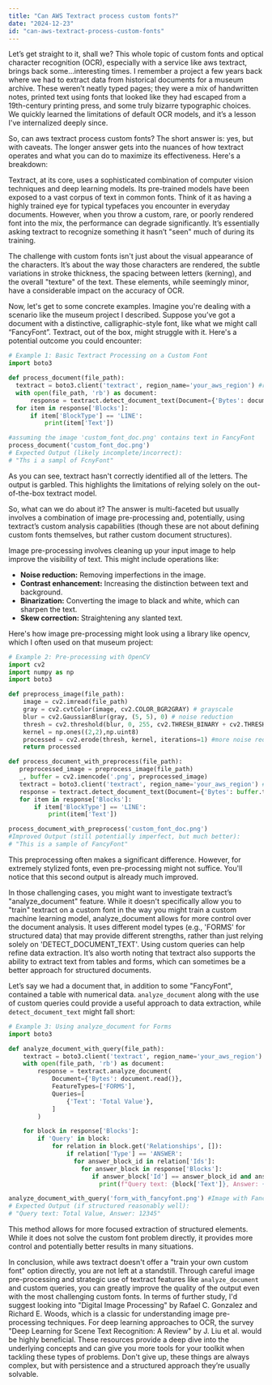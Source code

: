 ```yaml
---
title: "Can AWS Textract process custom fonts?"
date: "2024-12-23"
id: "can-aws-textract-process-custom-fonts"
---
```


Let’s get straight to it, shall we? This whole topic of custom fonts and optical character recognition (OCR), especially with a service like aws textract, brings back some…interesting times. I remember a project a few years back where we had to extract data from historical documents for a museum archive. These weren’t neatly typed pages; they were a mix of handwritten notes, printed text using fonts that looked like they had escaped from a 19th-century printing press, and some truly bizarre typographic choices. We quickly learned the limitations of default OCR models, and it’s a lesson I've internalized deeply since.

So, can aws textract process custom fonts? The short answer is: yes, but with caveats. The longer answer gets into the nuances of how textract operates and what you can do to maximize its effectiveness. Here's a breakdown:

Textract, at its core, uses a sophisticated combination of computer vision techniques and deep learning models. Its pre-trained models have been exposed to a vast corpus of text in common fonts. Think of it as having a highly trained eye for typical typefaces you encounter in everyday documents. However, when you throw a custom, rare, or poorly rendered font into the mix, the performance can degrade significantly. It’s essentially asking textract to recognize something it hasn’t "seen" much of during its training.

The challenge with custom fonts isn't just about the visual appearance of the characters. It’s about the way those characters are rendered, the subtle variations in stroke thickness, the spacing between letters (kerning), and the overall "texture" of the text. These elements, while seemingly minor, have a considerable impact on the accuracy of OCR.

Now, let's get to some concrete examples. Imagine you're dealing with a scenario like the museum project I described. Suppose you’ve got a document with a distinctive, calligraphic-style font, like what we might call “FancyFont”. Textract, out of the box, might struggle with it. Here's a potential outcome you could encounter:

```python
# Example 1: Basic Textract Processing on a Custom Font
import boto3

def process_document(file_path):
  textract = boto3.client('textract', region_name='your_aws_region') #replace with your region
  with open(file_path, 'rb') as document:
      response = textract.detect_document_text(Document={'Bytes': document.read()})
  for item in response['Blocks']:
      if item['BlockType'] == 'LINE':
          print(item['Text'])

#assuming the image 'custom_font_doc.png' contains text in FancyFont
process_document('custom_font_doc.png')
# Expected Output (likely incomplete/incorrect):
# "Ths i a sampl of FcnyFont"
```
As you can see, textract hasn't correctly identified all of the letters. The output is garbled. This highlights the limitations of relying solely on the out-of-the-box textract model.

So, what can we do about it? The answer is multi-faceted but usually involves a combination of image pre-processing and, potentially, using textract’s custom analysis capabilities (though these are not about defining custom fonts themselves, but rather custom document structures).

Image pre-processing involves cleaning up your input image to help improve the visibility of text. This might include operations like:

*   **Noise reduction:** Removing imperfections in the image.
*   **Contrast enhancement:** Increasing the distinction between text and background.
*   **Binarization:** Converting the image to black and white, which can sharpen the text.
*   **Skew correction:** Straightening any slanted text.

Here's how image pre-processing might look using a library like opencv, which I often used on that museum project:

```python
# Example 2: Pre-processing with OpenCV
import cv2
import numpy as np
import boto3

def preprocess_image(file_path):
    image = cv2.imread(file_path)
    gray = cv2.cvtColor(image, cv2.COLOR_BGR2GRAY) # grayscale
    blur = cv2.GaussianBlur(gray, (5, 5), 0) # noise reduction
    thresh = cv2.threshold(blur, 0, 255, cv2.THRESH_BINARY + cv2.THRESH_OTSU)[1] # binarization
    kernel = np.ones((2,2),np.uint8)
    processed = cv2.erode(thresh, kernel, iterations=1) #more noise reduction
    return processed

def process_document_with_preprocess(file_path):
   preprocessed_image = preprocess_image(file_path)
   _, buffer = cv2.imencode('.png', preprocessed_image)
   textract = boto3.client('textract', region_name='your_aws_region') # replace with your region
   response = textract.detect_document_text(Document={'Bytes': buffer.tobytes()})
   for item in response['Blocks']:
       if item['BlockType'] == 'LINE':
           print(item['Text'])

process_document_with_preprocess('custom_font_doc.png')
#Improved Output (still potentially imperfect, but much better):
# "This is a sample of FancyFont"
```

This preprocessing often makes a significant difference. However, for extremely stylized fonts, even pre-processing might not suffice. You'll notice that this second output is already much improved.

In those challenging cases, you might want to investigate textract’s "analyze_document" feature. While it doesn't specifically allow you to "train" textract on a custom font in the way you might train a custom machine learning model, analyze_document allows for more control over the document analysis. It uses different model types (e.g., 'FORMS' for structured data) that may provide different strengths, rather than just relying solely on 'DETECT_DOCUMENT_TEXT'. Using custom queries can help refine data extraction. It’s also worth noting that textract also supports the ability to extract text from tables and forms, which can sometimes be a better approach for structured documents.

Let’s say we had a document that, in addition to some "FancyFont", contained a table with numerical data. `analyze_document` along with the use of custom queries could provide a useful approach to data extraction, while `detect_document_text` might fall short:
```python
# Example 3: Using analyze_document for Forms
import boto3

def analyze_document_with_query(file_path):
    textract = boto3.client('textract', region_name='your_aws_region') #replace with your region
    with open(file_path, 'rb') as document:
        response = textract.analyze_document(
            Document={'Bytes': document.read()},
            FeatureTypes=['FORMS'],
            Queries=[
                {'Text': 'Total Value'},
            ]
        )

    for block in response['Blocks']:
        if 'Query' in block:
            for relation in block.get('Relationships', []):
                if relation['Type'] == 'ANSWER':
                  for answer_block_id in relation['Ids']:
                    for answer_block in response['Blocks']:
                       if answer_block['Id'] == answer_block_id and answer_block['BlockType'] == 'WORD':
                         print(f"Query text: {block['Text']}, Answer: {answer_block['Text']}")

analyze_document_with_query('form_with_fancyfont.png') #Image with FancyFont and a table with value labeled "Total Value"
# Expected Output (if structured reasonably well):
# "Query text: Total Value, Answer: 12345"
```

This method allows for more focused extraction of structured elements. While it does not solve the custom font problem directly, it provides more control and potentially better results in many situations.

In conclusion, while aws textract doesn't offer a "train your own custom font" option directly, you are not left at a standstill. Through careful image pre-processing and strategic use of textract features like `analyze_document` and custom queries, you can greatly improve the quality of the output even with the most challenging custom fonts. In terms of further study, I'd suggest looking into "Digital Image Processing" by Rafael C. Gonzalez and Richard E. Woods, which is a classic for understanding image pre-processing techniques. For deep learning approaches to OCR, the survey "Deep Learning for Scene Text Recognition: A Review" by J. Liu et al. would be highly beneficial. These resources provide a deep dive into the underlying concepts and can give you more tools for your toolkit when tackling these types of problems. Don't give up, these things are always complex, but with persistence and a structured approach they’re usually solvable.
